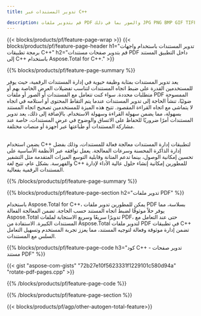 ```yaml
---
title: تدوير المستندات عبر C++ 

description: قم بتدوير ملفات PDF والصور بما في ذلك JPG PNG BMP GIF TIFF SVG عبر تطبيق C++ الخاص بك.
---
```


{{< blocks/products/pf/feature-page-wrap >}}
{{< blocks/products/pf/feature-page-header h1="تدوير المستندات باستخدام واجهات برمجة تطبيقات C++" h2="قم بتدوير صفحات مستندات PDF داخل التطبيق المستند إلى C++ باستخدام Aspose.Total for C++." >}}

{{% blocks/products/pf/feature-page-summary %}}

يعد تدوير المستندات بمثابة وظيفة حيوية في إدارة المستندات الرقمية، حيث يوفر للمستخدمين القدرة على ضبط اتجاه المستندات لتناسب تفضيلات العرض الخاصة بهم أو متطلبات محددة. سواء كنت تتعامل مع المستندات أو الصور أو ملفات PDF الممسوحة ضوئيًا، تنشأ الحاجة إلى تدوير المستندات عندما يتم التقاط المحتوى أو استلامه في اتجاه لا يتماشى مع اتجاه القراءة المقصود. تتيح هذه الميزة للمستخدمين تصحيح اتجاه المستند بسهولة، مما يضمن سهولة القراءة وسهولة الاستخدام. بالإضافة إلى ذلك، يعد تدوير المستندات أمرًا ضروريًا للحفاظ على الاتساق والوضوح في عرض المستندات، خاصة عند مشاركة المستندات أو طباعتها عبر أجهزة أو منصات مختلفة. <br /><br />

يضمن استخدام C++ لتطبيقات إدارة المستندات معالجة فعالة للمستندات، وذلك بفضل إدارة الذاكرة المحسنة وسرعات المعالجة. يعمل توافقه عبر الأنظمة الأساسية على تحسين إمكانية الوصول، بينما تدعم المتانة وقابلية التوسع الميزات المتقدمة مثل التشفير والفهرسة. بشكل عام، تتيح لغة C++ للمطورين إمكانية إنشاء حلول عالية الأداء لإدارة المستندات الرقمية بفعالية.

{{% /blocks/products/pf/feature-page-summary  %}}


{{% blocks/products/pf/feature-page-section  h2="تدوير ملفات PDF" %}}

باستخدام Aspose.Total for C++، يمكن للمطورين تدوير ملفات PDF بسلاسة، مما يوفر حلاً موثوقًا لضبط اتجاه المستند حسب الحاجة. تضمن المعالجة الفعالة Aspose.Total تدويرًا سريعًا وسريع الاستجابة لملفات PDF، حتى عند التعامل مع المستندات الكبيرة. الاستفادة من Aspose.Total لتدوير ملفات PDF في تطبيقات C++ تضمن إدارة موثوقة وفعالة لتوجيه المستند، مما يعزز تجربة المستخدم وتسهيل التعامل السلس مع المستندات.

{{% blocks/products/pf/feature-page-code h3="كود C++ - تدوير صفحات مستند PDF" %}}

{{< gist "aspose-com-gists" "72b27e10f5623331f1229101c580d94a" "rotate-pdf-pages.cpp" >}}

{{% /blocks/products/pf/feature-page-code  %}}

{{% /blocks/products/pf/feature-page-section %}}

{{< blocks/products/pf/agp/other-autogen-total-feature>}}